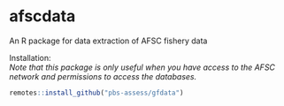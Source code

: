 # afscdata

An R package for data extraction of AFSC fishery data

Installation:  
*Note that this package is only useful when you have access to the AFSC network and permissions to access the databases.*

```r
remotes::install_github("pbs-assess/gfdata")
```
